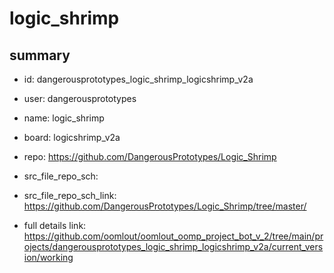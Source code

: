 # logic_shrimp
 
## summary 
* id: dangerousprototypes_logic_shrimp_logicshrimp_v2a
* user: dangerousprototypes
* name: logic_shrimp
* board: logicshrimp_v2a
* repo: https://github.com/DangerousPrototypes/Logic_Shrimp



* src_file_repo_sch: 
* src_file_repo_sch_link: https://github.com/DangerousPrototypes/Logic_Shrimp/tree/master/
* full details link: https://github.com/oomlout/oomlout_oomp_project_bot_v_2/tree/main/projects/dangerousprototypes_logic_shrimp_logicshrimp_v2a/current_version/working  






